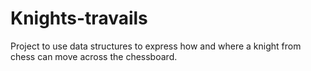 # Knights-travails
Project to use data structures to express how and where a knight from chess can move across the chessboard. 
